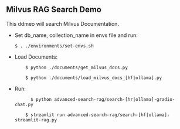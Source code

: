 
## Milvus RAG Search Demo 
This ddmeo will search Milvus Documentation.
- Set db_name, collection_name in envs file and run:

    ```$ . ./environments/set-envs.sh```

- Load Documents:

    ```
        $ python ./documents/get_milvus_docs.py
    ```

    ```
        $ python ./documents/load_milvus_docs_[hf|ollama].py
    ```

- Run:
  ```
        $ python advanced-search-rag/search-[hr|ollama]-gradio-chat.py
    ```
    
    ```
        $ streamlit run advanced-search-rag/search-[hf|ollama]-streamlit-rag.py
    ```